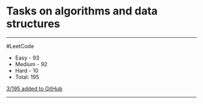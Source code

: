 # Tasks on algorithms and data structures
---

#LeetCode

- Easy - 93
- Medium - 92
- Hard - 10
- Total: 195

[3/195 added to GitHub](https://github.com/vitbogit/algorithms-and-data-structures-problems/tree/main/leetcode)

---

